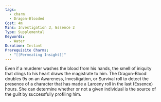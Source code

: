 ```yaml
---
tags:
  - charm
  - Dragon-Blooded
Cost: 4m
Mins: Investigation 3, Essence 2
Type: Supplemental
Keywords:
  - Water
Duration: Instant
Prerequisite Charms:
  - "[[Permeating Insight]]"
---
```

Even if a murderer washes the blood from his hands, the smell of iniquity that clings to his heart draws the magistrate to him. The Dragon-Blood doubles 9s on an Awareness, Investigation, or Survival roll to detect the presence of a character that has made a Larceny roll in the last (Essence) hours. She can determine whether or not a given individual is the source of the guilt by successfully profiling him.